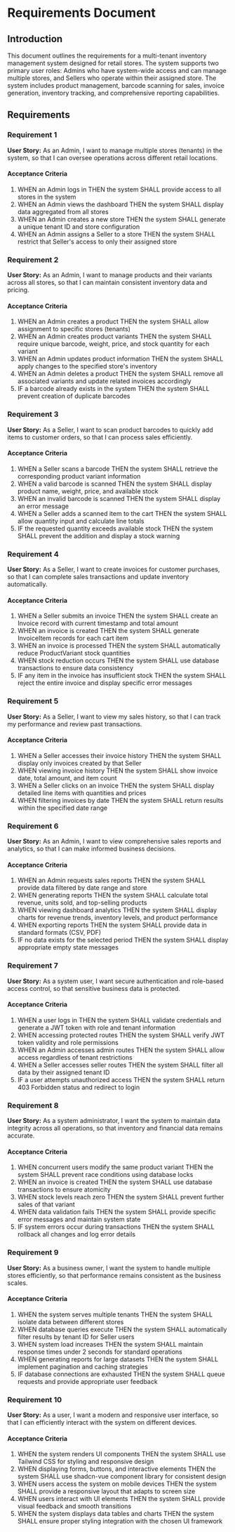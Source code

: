 # Requirements Document

## Introduction

This document outlines the requirements for a multi-tenant inventory management system designed for retail stores. The system supports two primary user roles: Admins who have system-wide access and can manage multiple stores, and Sellers who operate within their assigned store. The system includes product management, barcode scanning for sales, invoice generation, inventory tracking, and comprehensive reporting capabilities.

## Requirements

### Requirement 1

**User Story:** As an Admin, I want to manage multiple stores (tenants) in the system, so that I can oversee operations across different retail locations.

#### Acceptance Criteria

1. WHEN an Admin logs in THEN the system SHALL provide access to all stores in the system
2. WHEN an Admin views the dashboard THEN the system SHALL display data aggregated from all stores
3. WHEN an Admin creates a new store THEN the system SHALL generate a unique tenant ID and store configuration
4. WHEN an Admin assigns a Seller to a store THEN the system SHALL restrict that Seller's access to only their assigned store

### Requirement 2

**User Story:** As an Admin, I want to manage products and their variants across all stores, so that I can maintain consistent inventory data and pricing.

#### Acceptance Criteria

1. WHEN an Admin creates a product THEN the system SHALL allow assignment to specific stores (tenants)
2. WHEN an Admin creates product variants THEN the system SHALL require unique barcode, weight, price, and stock quantity for each variant
3. WHEN an Admin updates product information THEN the system SHALL apply changes to the specified store's inventory
4. WHEN an Admin deletes a product THEN the system SHALL remove all associated variants and update related invoices accordingly
5. IF a barcode already exists in the system THEN the system SHALL prevent creation of duplicate barcodes

### Requirement 3

**User Story:** As a Seller, I want to scan product barcodes to quickly add items to customer orders, so that I can process sales efficiently.

#### Acceptance Criteria

1. WHEN a Seller scans a barcode THEN the system SHALL retrieve the corresponding product variant information
2. WHEN a valid barcode is scanned THEN the system SHALL display product name, weight, price, and available stock
3. WHEN an invalid barcode is scanned THEN the system SHALL display an error message
4. WHEN a Seller adds a scanned item to the cart THEN the system SHALL allow quantity input and calculate line totals
5. IF the requested quantity exceeds available stock THEN the system SHALL prevent the addition and display a stock warning

### Requirement 4

**User Story:** As a Seller, I want to create invoices for customer purchases, so that I can complete sales transactions and update inventory automatically.

#### Acceptance Criteria

1. WHEN a Seller submits an invoice THEN the system SHALL create an Invoice record with current timestamp and total amount
2. WHEN an invoice is created THEN the system SHALL generate InvoiceItem records for each cart item
3. WHEN an invoice is processed THEN the system SHALL automatically reduce ProductVariant stock quantities
4. WHEN stock reduction occurs THEN the system SHALL use database transactions to ensure data consistency
5. IF any item in the invoice has insufficient stock THEN the system SHALL reject the entire invoice and display specific error messages

### Requirement 5

**User Story:** As a Seller, I want to view my sales history, so that I can track my performance and review past transactions.

#### Acceptance Criteria

1. WHEN a Seller accesses their invoice history THEN the system SHALL display only invoices created by that Seller
2. WHEN viewing invoice history THEN the system SHALL show invoice date, total amount, and item count
3. WHEN a Seller clicks on an invoice THEN the system SHALL display detailed line items with quantities and prices
4. WHEN filtering invoices by date THEN the system SHALL return results within the specified date range

### Requirement 6

**User Story:** As an Admin, I want to view comprehensive sales reports and analytics, so that I can make informed business decisions.

#### Acceptance Criteria

1. WHEN an Admin requests sales reports THEN the system SHALL provide data filtered by date range and store
2. WHEN generating reports THEN the system SHALL calculate total revenue, units sold, and top-selling products
3. WHEN viewing dashboard analytics THEN the system SHALL display charts for revenue trends, inventory levels, and product performance
4. WHEN exporting reports THEN the system SHALL provide data in standard formats (CSV, PDF)
5. IF no data exists for the selected period THEN the system SHALL display appropriate empty state messages

### Requirement 7

**User Story:** As a system user, I want secure authentication and role-based access control, so that sensitive business data is protected.

#### Acceptance Criteria

1. WHEN a user logs in THEN the system SHALL validate credentials and generate a JWT token with role and tenant information
2. WHEN accessing protected routes THEN the system SHALL verify JWT token validity and role permissions
3. WHEN an Admin accesses admin routes THEN the system SHALL allow access regardless of tenant restrictions
4. WHEN a Seller accesses seller routes THEN the system SHALL filter all data by their assigned tenant ID
5. IF a user attempts unauthorized access THEN the system SHALL return 403 Forbidden status and redirect to login

### Requirement 8

**User Story:** As a system administrator, I want the system to maintain data integrity across all operations, so that inventory and financial data remains accurate.

#### Acceptance Criteria

1. WHEN concurrent users modify the same product variant THEN the system SHALL prevent race conditions using database locks
2. WHEN an invoice is created THEN the system SHALL use database transactions to ensure atomicity
3. WHEN stock levels reach zero THEN the system SHALL prevent further sales of that variant
4. WHEN data validation fails THEN the system SHALL provide specific error messages and maintain system state
5. IF system errors occur during transactions THEN the system SHALL rollback all changes and log error details

### Requirement 9

**User Story:** As a business owner, I want the system to handle multiple stores efficiently, so that performance remains consistent as the business scales.

#### Acceptance Criteria

1. WHEN the system serves multiple tenants THEN the system SHALL isolate data between different stores
2. WHEN database queries execute THEN the system SHALL automatically filter results by tenant ID for Seller users
3. WHEN system load increases THEN the system SHALL maintain response times under 2 seconds for standard operations
4. WHEN generating reports for large datasets THEN the system SHALL implement pagination and caching strategies
5. IF database connections are exhausted THEN the system SHALL queue requests and provide appropriate user feedback

### Requirement 10

**User Story:** As a user, I want a modern and responsive user interface, so that I can efficiently interact with the system on different devices.

#### Acceptance Criteria

1. WHEN the system renders UI components THEN the system SHALL use Tailwind CSS for styling and responsive design
2. WHEN displaying forms, buttons, and interactive elements THEN the system SHALL use shadcn-vue component library for consistent design
3. WHEN users access the system on mobile devices THEN the system SHALL provide a responsive layout that adapts to screen size
4. WHEN users interact with UI elements THEN the system SHALL provide visual feedback and smooth transitions
5. WHEN the system displays data tables and charts THEN the system SHALL ensure proper styling integration with the chosen UI framework